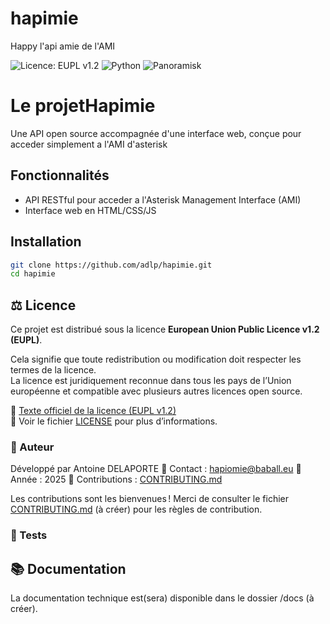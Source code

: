 # hapimie
Happy l'api amie de l'AMI

![Licence: EUPL v1.2](https://img.shields.io/badge/License-EUPL%20v1.2-blue.svg)
![Python](https://img.shields.io/badge/Python-3.10%2B-blue.svg)
![Panoramisk](https://img.shields.io/badge/Panoramisk-async%20AMI%20client-green.svg)

# Le projetHapimie

Une API open source accompagnée d'une interface web, conçue pour acceder simplement a l'AMI d'asterisk

## Fonctionnalités

- API RESTful pour acceder a l'Asterisk Management Interface (AMI)
- Interface web en HTML/CSS/JS

## Installation

```bash
git clone https://github.com/adlp/hapimie.git
cd hapimie
```

## ⚖️ Licence

Ce projet est distribué sous la licence **European Union Public Licence v1.2 (EUPL)**.

Cela signifie que toute redistribution ou modification doit respecter les termes de la licence.  
La licence est juridiquement reconnue dans tous les pays de l’Union européenne et compatible avec plusieurs autres licences open source.

🔗 [Texte officiel de la licence (EUPL v1.2)](https://joinup.ec.europa.eu/collection/eupl/eupl-text-eupl-12)  
📄 Voir le fichier [LICENSE](./LICENSE) pour plus d’informations.


### 👤 Auteur
Développé par Antoine DELAPORTE
📧 Contact : hapiomie@baball.eu
📅 Année : 2025
🤝 Contributions : [CONTRIBUTING.md](./CONTRIBUTING.md)

Les contributions sont les bienvenues !
Merci de consulter le fichier [CONTRIBUTING.md](./CONTRIBUTING.md) (à créer) pour les règles de contribution.

### 🧪 Tests


## 📚 Documentation

La documentation technique est(sera) disponible dans le dossier /docs (à créer).
